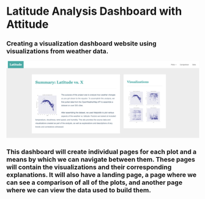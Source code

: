 # Latitude Analysis Dashboard with Attitude

### Creating a visualization dashboard website using visualizations from weather data.

![](/images/landingResize.png)

### This dashboard will create individual pages for each plot and a means by which we can navigate between them. These pages will contain the visualizations and their corresponding explanations. It will also have a landing page, a page where we can see a comparison of all of the plots, and another page where we can view the data used to build them.
